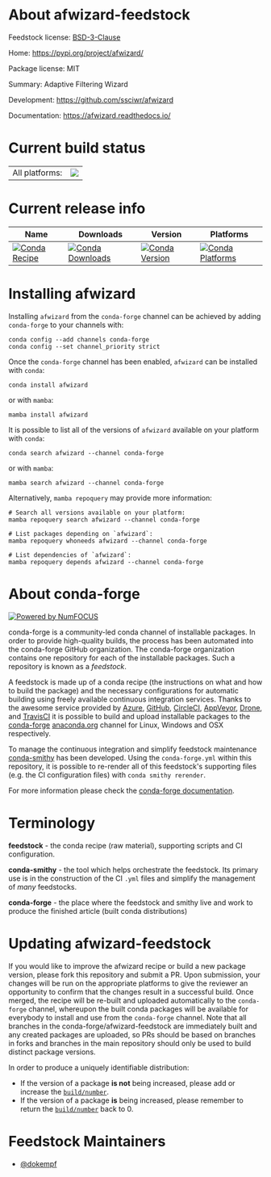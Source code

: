 About afwizard-feedstock
========================

Feedstock license: [BSD-3-Clause](https://github.com/conda-forge/afwizard-feedstock/blob/main/LICENSE.txt)

Home: https://pypi.org/project/afwizard/

Package license: MIT

Summary: Adaptive Filtering Wizard

Development: https://github.com/ssciwr/afwizard

Documentation: https://afwizard.readthedocs.io/

Current build status
====================


<table><tr><td>All platforms:</td>
    <td>
      <a href="https://dev.azure.com/conda-forge/feedstock-builds/_build/latest?definitionId=16423&branchName=main">
        <img src="https://dev.azure.com/conda-forge/feedstock-builds/_apis/build/status/afwizard-feedstock?branchName=main">
      </a>
    </td>
  </tr>
</table>

Current release info
====================

| Name | Downloads | Version | Platforms |
| --- | --- | --- | --- |
| [![Conda Recipe](https://img.shields.io/badge/recipe-afwizard-green.svg)](https://anaconda.org/conda-forge/afwizard) | [![Conda Downloads](https://img.shields.io/conda/dn/conda-forge/afwizard.svg)](https://anaconda.org/conda-forge/afwizard) | [![Conda Version](https://img.shields.io/conda/vn/conda-forge/afwizard.svg)](https://anaconda.org/conda-forge/afwizard) | [![Conda Platforms](https://img.shields.io/conda/pn/conda-forge/afwizard.svg)](https://anaconda.org/conda-forge/afwizard) |

Installing afwizard
===================

Installing `afwizard` from the `conda-forge` channel can be achieved by adding `conda-forge` to your channels with:

```
conda config --add channels conda-forge
conda config --set channel_priority strict
```

Once the `conda-forge` channel has been enabled, `afwizard` can be installed with `conda`:

```
conda install afwizard
```

or with `mamba`:

```
mamba install afwizard
```

It is possible to list all of the versions of `afwizard` available on your platform with `conda`:

```
conda search afwizard --channel conda-forge
```

or with `mamba`:

```
mamba search afwizard --channel conda-forge
```

Alternatively, `mamba repoquery` may provide more information:

```
# Search all versions available on your platform:
mamba repoquery search afwizard --channel conda-forge

# List packages depending on `afwizard`:
mamba repoquery whoneeds afwizard --channel conda-forge

# List dependencies of `afwizard`:
mamba repoquery depends afwizard --channel conda-forge
```


About conda-forge
=================

[![Powered by
NumFOCUS](https://img.shields.io/badge/powered%20by-NumFOCUS-orange.svg?style=flat&colorA=E1523D&colorB=007D8A)](https://numfocus.org)

conda-forge is a community-led conda channel of installable packages.
In order to provide high-quality builds, the process has been automated into the
conda-forge GitHub organization. The conda-forge organization contains one repository
for each of the installable packages. Such a repository is known as a *feedstock*.

A feedstock is made up of a conda recipe (the instructions on what and how to build
the package) and the necessary configurations for automatic building using freely
available continuous integration services. Thanks to the awesome service provided by
[Azure](https://azure.microsoft.com/en-us/services/devops/), [GitHub](https://github.com/),
[CircleCI](https://circleci.com/), [AppVeyor](https://www.appveyor.com/),
[Drone](https://cloud.drone.io/welcome), and [TravisCI](https://travis-ci.com/)
it is possible to build and upload installable packages to the
[conda-forge](https://anaconda.org/conda-forge) [anaconda.org](https://anaconda.org/)
channel for Linux, Windows and OSX respectively.

To manage the continuous integration and simplify feedstock maintenance
[conda-smithy](https://github.com/conda-forge/conda-smithy) has been developed.
Using the ``conda-forge.yml`` within this repository, it is possible to re-render all of
this feedstock's supporting files (e.g. the CI configuration files) with ``conda smithy rerender``.

For more information please check the [conda-forge documentation](https://conda-forge.org/docs/).

Terminology
===========

**feedstock** - the conda recipe (raw material), supporting scripts and CI configuration.

**conda-smithy** - the tool which helps orchestrate the feedstock.
                   Its primary use is in the construction of the CI ``.yml`` files
                   and simplify the management of *many* feedstocks.

**conda-forge** - the place where the feedstock and smithy live and work to
                  produce the finished article (built conda distributions)


Updating afwizard-feedstock
===========================

If you would like to improve the afwizard recipe or build a new
package version, please fork this repository and submit a PR. Upon submission,
your changes will be run on the appropriate platforms to give the reviewer an
opportunity to confirm that the changes result in a successful build. Once
merged, the recipe will be re-built and uploaded automatically to the
`conda-forge` channel, whereupon the built conda packages will be available for
everybody to install and use from the `conda-forge` channel.
Note that all branches in the conda-forge/afwizard-feedstock are
immediately built and any created packages are uploaded, so PRs should be based
on branches in forks and branches in the main repository should only be used to
build distinct package versions.

In order to produce a uniquely identifiable distribution:
 * If the version of a package **is not** being increased, please add or increase
   the [``build/number``](https://docs.conda.io/projects/conda-build/en/latest/resources/define-metadata.html#build-number-and-string).
 * If the version of a package **is** being increased, please remember to return
   the [``build/number``](https://docs.conda.io/projects/conda-build/en/latest/resources/define-metadata.html#build-number-and-string)
   back to 0.

Feedstock Maintainers
=====================

* [@dokempf](https://github.com/dokempf/)

